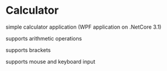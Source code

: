 # Calculator

simple calculator application
(WPF application on .NetCore 3.1)


supports arithmetic operations

supports brackets

supports mouse and keyboard input
